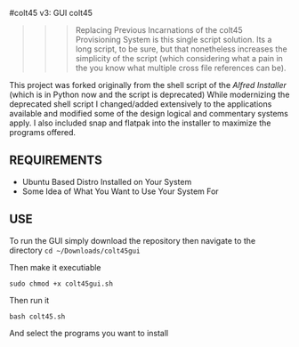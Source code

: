 #colt45 v3: GUI colt45
>>> Replacing Previous Incarnations of the colt45 Provisioning System is this single script solution. Its a long script, to be sure, but that nonetheless increases the simplicity of the script (which considering what a pain in the you know what multiple cross file references can be). 

This project was forked originally from the shell script of the _Alfred Installer_ (which is in Python now and the script is deprecated) While modernizing the deprecated shell script I changed/added extensively to the applications available and modified some of the design logical and commentary systems apply. I also included snap and flatpak into the installer to maximize the programs offered. 

## REQUIREMENTS

- Ubuntu Based Distro Installed on Your System 
- Some Idea of What You Want to Use Your System For 

## USE 

To run the GUI simply download the repository then navigate to the directory 
`cd ~/Downloads/colt45gui`

Then make it executiable 

`sudo chmod +x colt45gui.sh`

Then run it 

`bash colt45.sh` 

And select the programs you want to install

